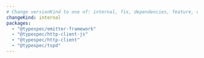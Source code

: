 ```yaml
---
# Change versionKind to one of: internal, fix, dependencies, feature, deprecation, breaking
changeKind: internal
packages:
  - "@typespec/emitter-framework"
  - "@typespec/http-client-js"
  - "@typespec/http-client"
  - "@typespec/tspd"
---
```

